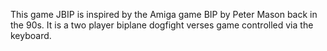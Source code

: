 This game JBIP is inspired by the Amiga game BIP by Peter Mason back in the 90s.
It is a two player biplane dogfight verses game controlled via the keyboard.